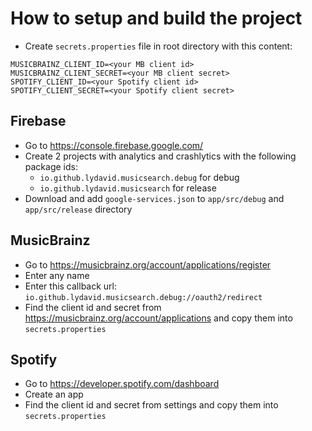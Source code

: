 # How to setup and build the project

- Create `secrets.properties` file in root directory with this content:
```
MUSICBRAINZ_CLIENT_ID=<your MB client id>
MUSICBRAINZ_CLIENT_SECRET=<your MB client secret>
SPOTIFY_CLIENT_ID=<your Spotify client id>
SPOTIFY_CLIENT_SECRET=<your Spotify client secret>
```

## Firebase
- Go to https://console.firebase.google.com/
- Create 2 projects with analytics and crashlytics with the following package ids:
  - `io.github.lydavid.musicsearch.debug` for debug
  - `io.github.lydavid.musicsearch` for release
- Download and add `google-services.json` to `app/src/debug` and `app/src/release` directory

## MusicBrainz
- Go to https://musicbrainz.org/account/applications/register
- Enter any name
- Enter this callback url: `io.github.lydavid.musicsearch.debug://oauth2/redirect`
- Find the client id and secret from https://musicbrainz.org/account/applications and copy them into `secrets.properties`

## Spotify 
- Go to https://developer.spotify.com/dashboard
- Create an app
- Find the client id and secret from settings and copy them into `secrets.properties`
